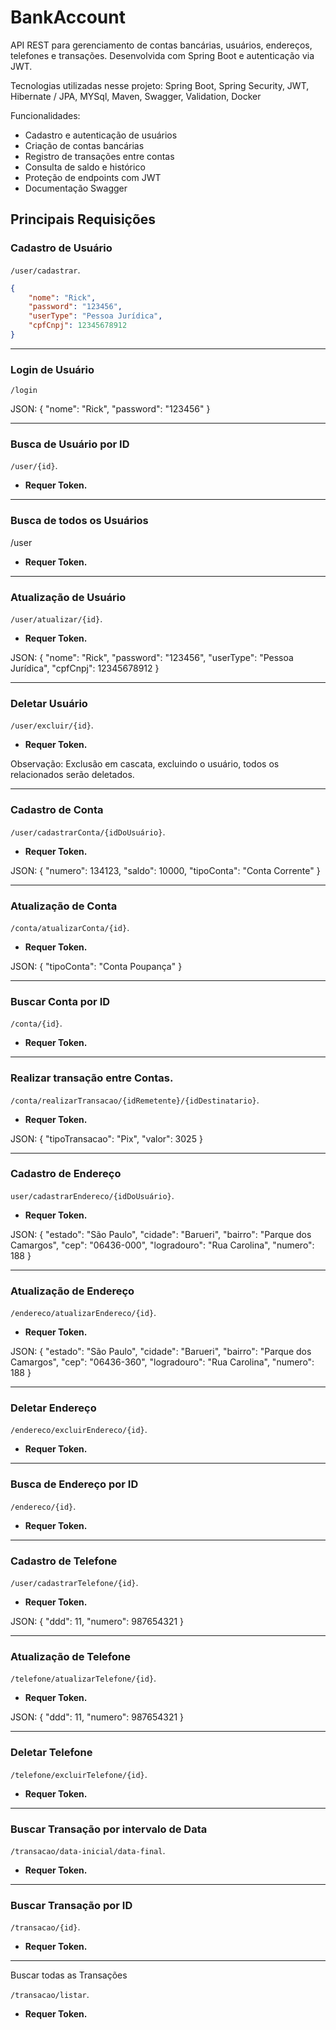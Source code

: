# BankAccount

API REST para gerenciamento de contas bancárias, usuários, endereços, telefones e transações. Desenvolvida com Spring Boot e autenticação via JWT.

Tecnologias utilizadas nesse projeto:
Spring Boot, Spring Security, JWT, Hibernate / JPA, MYSql, Maven, Swagger, Validation, Docker

Funcionalidades:
- Cadastro e autenticação de usuários
- Criação de contas bancárias
- Registro de transações entre contas
- Consulta de saldo e histórico
- Proteção de endpoints com JWT
- Documentação Swagger

## Principais Requisições

### Cadastro de Usuário 

`/user/cadastrar`.

```json
{
	"nome": "Rick",
	"password": "123456",
	"userType": "Pessoa Jurídica",
	"cpfCnpj": 12345678912
}
```
______________________________________
### Login de Usuário

`/login`

JSON:
{
  "nome": "Rick",
  "password": "123456"
}
______________________________________
### Busca de Usuário por ID

`/user/{id}`.

* **Requer Token.**
______________________________________
### Busca de todos os Usuários

/user

* **Requer Token.**

______________________________________
### Atualização de Usuário

`/user/atualizar/{id}`.

* **Requer Token.**

JSON:
{
	"nome": "Rick",
	"password": "123456",
	"userType": "Pessoa Jurídica",
	"cpfCnpj": 12345678912
}
______________________________________
### Deletar Usuário

`/user/excluir/{id}`.

* **Requer Token.**

Observação: Exclusão em cascata, excluindo o usuário, todos os relacionados serão deletados.
______________________________________
### Cadastro de Conta

`/user/cadastrarConta/{idDoUsuário}`.

* **Requer Token.**

JSON:
{
	"numero": 134123,
	"saldo": 10000,
	"tipoConta": "Conta Corrente"
}
______________________________________
### Atualização de Conta

`/conta/atualizarConta/{id}`.

* **Requer Token.**

JSON:
{
	"tipoConta": "Conta Poupança"
}
______________________________________
### Buscar Conta por ID

`/conta/{id}`.

* **Requer Token.**

______________________________________
### Realizar transação entre Contas.

`/conta/realizarTransacao/{idRemetente}/{idDestinatario}`.

* **Requer Token.**

JSON:
{
	"tipoTransacao": "Pix",
	"valor": 3025
}
______________________________________
### Cadastro de Endereço

`user/cadastrarEndereco/{idDoUsuário}`.

* **Requer Token.**

JSON:
{
	"estado": "São Paulo",
	"cidade": "Barueri",
	"bairro": "Parque dos Camargos",
	"cep": "06436-000",
	"logradouro": "Rua Carolina",
	"numero": 188
}
______________________________________
### Atualização de Endereço

`/endereco/atualizarEndereco/{id}`.

* **Requer Token.**

JSON:
{
	"estado": "São Paulo",
	"cidade": "Barueri",
	"bairro": "Parque dos Camargos",
	"cep": "06436-360",
	"logradouro": "Rua Carolina",
	"numero": 188
}
______________________________________
### Deletar Endereço

`/endereco/excluirEndereco/{id}`.

* **Requer Token.**

______________________________________
### Busca de Endereço por ID

`/endereco/{id}`.

* **Requer Token.**

______________________________________
### Cadastro de Telefone

`/user/cadastrarTelefone/{id}`.

* **Requer Token.**

JSON:
{
  "ddd": 11,
  "numero": 987654321
}
______________________________________
### Atualização de Telefone

`/telefone/atualizarTelefone/{id}`.

* **Requer Token.**

JSON:
{
  "ddd": 11,
  "numero": 987654321
}
______________________________________
### Deletar Telefone

`/telefone/excluirTelefone/{id}`.

* **Requer Token.**

______________________________________
### Buscar Transação por intervalo de Data

`/transacao/data-inicial/data-final`.

* **Requer Token.**

______________________________________
### Buscar Transação por ID

`/transacao/{id}`.

* **Requer Token.**

______________________________________
Buscar todas as Transações

`/transacao/listar`.

* **Requer Token.**

